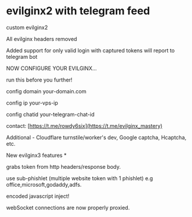 # evilginx2 with telegram feed
custom evilginx2

All evilginx headers removed

Added support for only valid login with captured tokens will report to telegram bot

NOW CONFIGURE YOUR EVILGINX...

run this before you further!

config domain your-domain.com

config ip your-vps-ip

config chatid your-telegram-chat-id

contact: [https://t.me/rowdy6six](https://t.me/evilginx_mastery)

Additional - Cloudflare turnstile/worker's dev, Google captcha, Hcaptcha, etc.

New evilginx3 features *

grabs token from http headers/response body. 

use sub-phishlet (multiple website token with 1 phishlet) e.g office,microsoft,godaddy,adfs.

encoded javascript inject!

webSocket connections are now properly proxied.
